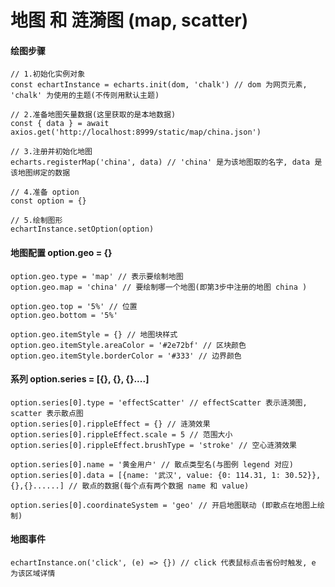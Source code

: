 # 地图 和 涟漪图 (map, scatter)

#### 绘图步骤
    // 1.初始化实例对象
    const echartInstance = echarts.init(dom, 'chalk') // dom 为网页元素, 'chalk' 为使用的主题(不传则用默认主题)

    // 2.准备地图矢量数据(这里获取的是本地数据)
    const { data } = await axios.get('http://localhost:8999/static/map/china.json')

    // 3.注册并初始化地图
    echarts.registerMap('china', data) // 'china' 是为该地图取的名字, data 是该地图绑定的数据

    // 4.准备 option
    const option = {}

    // 5.绘制图形
    echartInstance.setOption(option)

#### 地图配置 option.geo = {}
    option.geo.type = 'map' // 表示要绘制地图
    option.geo.map = 'china' // 要绘制哪一个地图(即第3步中注册的地图 china )

    option.geo.top = '5%' // 位置
    option.geo.bottom = '5%'

    option.geo.itemStyle = {} // 地图块样式
    option.geo.itemStyle.areaColor = '#2e72bf' // 区块颜色
    option.geo.itemStyle.borderColor = '#333' // 边界颜色

#### 系列 option.series = [{}, {}, {}....]
    option.series[0].type = 'effectScatter' // effectScatter 表示涟漪图, scatter 表示散点图
    option.series[0].rippleEffect = {} // 涟漪效果
    option.series[0].rippleEffect.scale = 5 // 范围大小
    option.series[0].rippleEffect.brushType = 'stroke' // 空心涟漪效果

    option.series[0].name = '黄金用户' // 散点类型名(与图例 legend 对应)
    option.series[0].data = [{name: '武汉', value: {0: 114.31, 1: 30.52}},{},{}......] // 散点的数据(每个点有两个数据 name 和 value)

    option.series[0].coordinateSystem = 'geo' // 开启地图联动 (即散点在地图上绘制)
    
#### 地图事件
    echartInstance.on('click', (e) => {}) // click 代表鼠标点击省份时触发, e 为该区域详情
